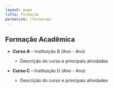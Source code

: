```yaml
---
layout: page
title: Formação
permalink: /formacao/
---
```


## Formação Acadêmica

- **Curso A** – Instituição B (Ano - Ano)  
  - Descrição do curso e principais atividades

- **Curso C** – Instituição D (Ano - Ano)  
  - Descrição do curso e principais atividades

